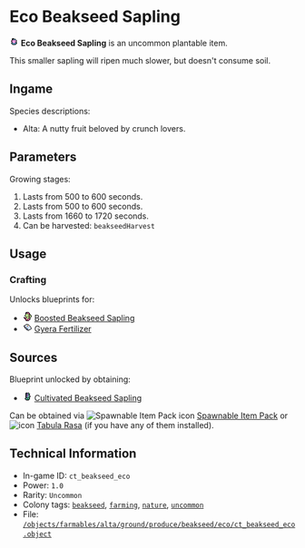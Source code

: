 # Eco Beakseed Sapling

<img src="https://raw.githubusercontent.com/Ceterai/Enternia/main/objects/farmables/alta/ground/produce/beakseed/eco/icon.png" alt="Eco Beakseed Sapling icon" loading="lazy" width="auto" height="16px"/> **Eco Beakseed Sapling** is an uncommon plantable item.

This smaller sapling will ripen much slower, but doesn't consume soil.

## Ingame

Species descriptions:

- Alta: A nutty fruit beloved by crunch lovers.

## Parameters

Growing stages:

1. Lasts from 500 to 600 seconds.
2. Lasts from 500 to 600 seconds.
3. Lasts from 1660 to 1720 seconds.
4. Can be harvested:
`beakseedHarvest`

## Usage

### Crafting

Unlocks blueprints for:

- <img src="https://raw.githubusercontent.com/Ceterai/Enternia/main/objects/farmables/alta/ground/produce/beakseed/boosted/icon.png" alt="Boosted Beakseed Sapling icon" loading="lazy" width="auto" height="16px"/> [Boosted Beakseed Sapling](https://ceterai.github.io/MyEnternia/Wiki/BoostedBeakseedSapling)
- <img src="https://raw.githubusercontent.com/Ceterai/Enternia/main/items/active/alta/tools/fertilize/ct_gyera_fertilizer.png" alt="Gyera Fertilizer icon" loading="lazy" width="auto" height="16px"/> [Gyera Fertilizer](https://ceterai.github.io/MyEnternia/Wiki/GyeraFertilizer)

## Sources

Blueprint unlocked by obtaining:

- <img src="https://raw.githubusercontent.com/Ceterai/Enternia/main/objects/farmables/alta/ground/produce/beakseed/cultivated/icon.png" alt="Cultivated Beakseed Sapling icon" loading="lazy" width="auto" height="16px"/> [Cultivated Beakseed Sapling](https://ceterai.github.io/MyEnternia/Wiki/CultivatedBeakseedSapling)

Can be obtained via <img src="https://raw.githubusercontent.com/Silverfeelin/Starbound-SpawnableItemPack/master/interface/sip/iconSmall.png" alt="Spawnable Item Pack icon" width="18" height="14"/> [Spawnable Item Pack](https://steamcommunity.com/sharedfiles/filedetails/?id=733665104) or <img src="https://steamuserimages-a.akamaihd.net/ugc/263843960696222713/3EC9A7C005541F7D577EBCB8C5736B4EFC9973D6/" alt="icon" width="8" height="12"/> [Tabula Rasa](https://community.playstarbound.com/resources/the-tabula-rasa.3222/) (if you have any of them installed).

## Technical Information

- In-game ID: `ct_beakseed_eco`
- Power: `1.0`
- Rarity: `Uncommon`
- Colony tags: [`beakseed`](https://ceterai.github.io/MyEnternia/Wiki/Tags/Beakseed), [`farming`](https://ceterai.github.io/MyEnternia/Wiki/Tags/Farming), [`nature`](https://ceterai.github.io/MyEnternia/Wiki/Tags/Nature), [`uncommon`](https://ceterai.github.io/MyEnternia/Wiki/Tags/Uncommon)
- File: [`/objects/farmables/alta/ground/produce/beakseed/eco/ct_beakseed_eco.object`](https://github.com/Ceterai/Enternia/blob/main/objects/farmables/alta/ground/produce/beakseed/eco/ct_beakseed_eco.object)

